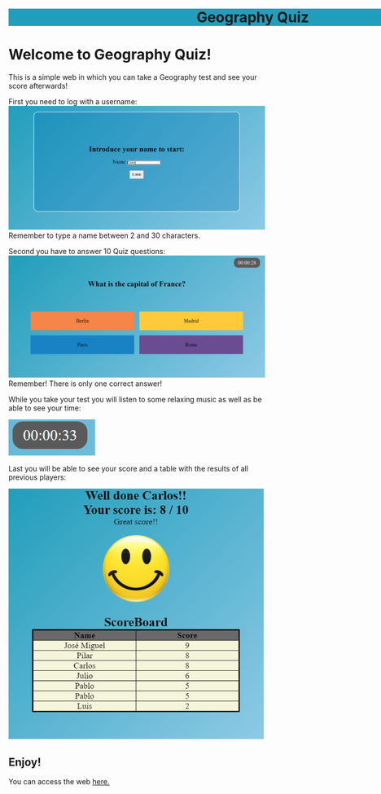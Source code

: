 
<div style="width: 100vw; heigh: 20vh; background-color: #219ebc;">
  <h1 style="text-align: center">Geography Quiz</h1>
</div>

<h1>Welcome to Geography Quiz!</h1> 

This is a simple web in which you can take a Geography test and see your score afterwards!

First you need to log with a username:
![Log in](./Assets/Log_in.png  "Log in")
Remember to type a name between 2 and 30 characters.

Second you have to answer 10 Quiz questions:
![Quiz](./Assets/Quiz.png  "Quiz")
Remember! There is only one correct answer!

While you take your test you will listen to some relaxing music as well as be able to see your time: 

![Crono](./Assets/Crono.png  "Crono")

Last you will be able to see your score and a table with the results of all previous players:

![Score](./Assets/Score.png  "Score")

<h2> Enjoy! </h2>

You can access the web [here.](https://barberomiguel.github.io/Quiz/)